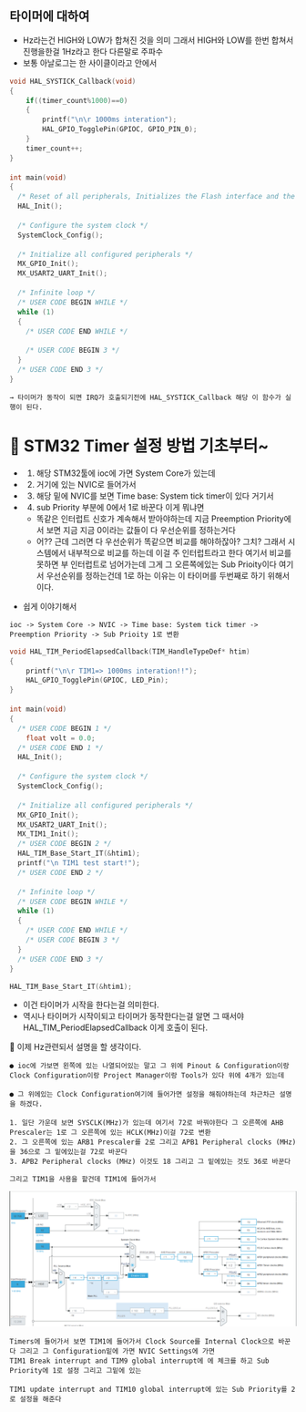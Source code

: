 ## 타이머에 대하여
- Hz라는건 HIGH와 LOW가 합쳐진 것을 의미 그래서 HIGH와 LOW를 한번 합쳐서 진행을한걸 1Hz라고 한다 다른말로 주파수
- 보통 아날로그는 한 사이클이라고 안에서



```c
void HAL_SYSTICK_Callback(void)
{
	if((timer_count%1000)==0)
	{
		printf("\n\r 1000ms interation");
		HAL_GPIO_TogglePin(GPIOC, GPIO_PIN_0);
	}
	timer_count++;
}

int main(void)
{
  /* Reset of all peripherals, Initializes the Flash interface and the Systick. */
  HAL_Init();

  /* Configure the system clock */
  SystemClock_Config();

  /* Initialize all configured peripherals */
  MX_GPIO_Init();
  MX_USART2_UART_Init();

  /* Infinite loop */
  /* USER CODE BEGIN WHILE */
  while (1)
  {
    /* USER CODE END WHILE */

    /* USER CODE BEGIN 3 */
  }
  /* USER CODE END 3 */
}
```
	→ 타이머가 동작이 되면 IRQ가 호출되기전에 HAL_SYSTICK_Callback 해당 이 함수가 실행이 된다.



# 📌 STM32 Timer 설정 방법 기초부터~
 - 1. 해당 STM32툴에 ioc에 가면 System Core가 있는데 
 - 2. 거기에 있는 NVIC로 들어가서 
 - 3. 해당 밑에 NVIC를 보면 Time base: System tick timer이 있다 거기서
 - 4. sub Priority 부분에 0에서 1로 바꾼다 이게 뭐냐면
	- 똑같은 인터럽트 신호가 계속해서 받아야하는데 지금 Preemption Priority에서 보면 지금 지금 0이라는 값들이 다 우선순위를 정하는거다
	- 어?? 근데 그러면 다 우선순위가 똑같으면 비교를 해야하잖아? 그치? 그래서 시스템에서 내부적으로 비교를 하는데 이걸 주 인터럽트라고 한다 여기서 비교를 못하면 부 인터럽트로 넘어가는데 그게 그 오른쪽에있는 Sub Prioity이다 여기서 우선순위를 정하는건데 1로 하는 이유는 이 타이머를 두번째로 하기 위해서이다. 

- 쉽게 이야기해서
```
ioc -> System Core -> NVIC -> Time base: System tick timer -> Preemption Priority -> Sub Prioity 1로 변환
```

```c
void HAL_TIM_PeriodElapsedCallback(TIM_HandleTypeDef* htim)
{
	printf("\n\r TIM1=> 1000ms interation!!");
	HAL_GPIO_TogglePin(GPIOC, LED_Pin);
}

int main(void)
{
  /* USER CODE BEGIN 1 */
	float volt = 0.0;
  /* USER CODE END 1 */
  HAL_Init();

  /* Configure the system clock */
  SystemClock_Config();

  /* Initialize all configured peripherals */
  MX_GPIO_Init();
  MX_USART2_UART_Init();
  MX_TIM1_Init();
  /* USER CODE BEGIN 2 */
  HAL_TIM_Base_Start_IT(&htim1);
  printf("\n TIM1 test start!");
  /* USER CODE END 2 */

  /* Infinite loop */
  /* USER CODE BEGIN WHILE */
  while (1)
  {
    /* USER CODE END WHILE */
    /* USER CODE BEGIN 3 */
  }
  /* USER CODE END 3 */
}
```

```c
HAL_TIM_Base_Start_IT(&htim1);
```
- 이건 타이머가 시작을 한다는걸 의미한다. 
- 역시나 타이머가 시작이되고 타이머가 동작한다는걸 알면 그 때서야 HAL_TIM_PeriodElapsedCallback 이게 호출이 된다.

📌 이제 Hz관련되서 설명을 할 생각이다.
```
● ioc에 가보면 왼쪽에 있는 나열되어있는 말고 그 위에 Pinout & Configuration이랑 Clock Configuration이랑 Project Manager이랑 Tools가 있다 위에 4개가 있는데

● 그 위에있는 Clock Configuration여기에 들어가면 설정을 해줘야하는데 차근차근 설명을 하겠다.

1. 일단 가운데 보면 SYSCLK(MHz)가 있는데 여기서 72로 바꿔야한다 그 오른쪽에 AHB Prescaler는 1로 그 오른쪽에 있는 HCLK(MHz)이걸 72로 변환
2. 그 오른쪽에 있는 ARB1 Prescaler를 2로 그리고 APB1 Peripheral clocks (MHz)을 36으로 그 밑에있는걸 72로 바꾼다
3. APB2 Peripheral clocks (MHz) 이것도 18 그리고 그 밑에있는 것도 36로 바꾼다
```

```
그리고 TIM1을 사용을 할건데 TIM1에 들어가서 
```

![alt text](./image/image.png)

```
Timers에 들어가서 보면 TIM1에 들어가서 Clock Source를 Internal Clock으로 바꾼다 그리고 그 Configuration밑에 가면 NVIC Settings에 가면 
TIM1 Break interrupt and TIM9 global interrupt에 에 체크를 하고 Sub Priority에 1로 설정 그리고 그밑에 있는

TIM1 update interrupt and TIM10 global interrupt에 있는 Sub Priority를 2로 설정을 해준다
```